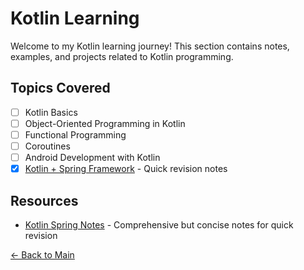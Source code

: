 # Kotlin Learning

Welcome to my Kotlin learning journey! This section contains notes, examples, and projects related to Kotlin programming.

## Topics Covered

- [ ] Kotlin Basics
- [ ] Object-Oriented Programming in Kotlin
- [ ] Functional Programming
- [ ] Coroutines
- [ ] Android Development with Kotlin
- [x] [Kotlin + Spring Framework](./kotlin-spring-notes.md) - Quick revision notes

## Resources

- [Kotlin Spring Notes](./kotlin-spring-notes.md) - Comprehensive but concise notes for quick revision

[← Back to Main](../README.md)